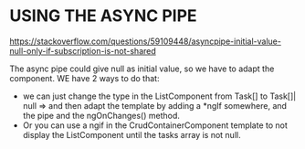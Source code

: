 # USING THE ASYNC PIPE

https://stackoverflow.com/questions/59109448/asyncpipe-initial-value-null-only-if-subscription-is-not-shared

The async pipe could give null as initial value, so we have to adapt the <app-list> component. WE have 2 ways to do
that:

- we can just change the type in the ListComponent from Task[] to Task[]| null => and then adapt the template by adding
  a *ngIf somewhere, and the pipe and the ngOnChanges() method.
- Or you can use a ngif in the CrudContainerComponent template to not display the ListComponent until the tasks array is
  not null.
